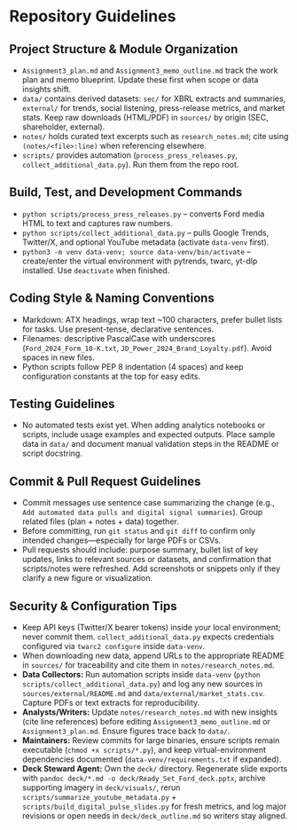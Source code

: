 # Repository Guidelines

## Project Structure & Module Organization
- `Assignment3_plan.md` and `Assignment3_memo_outline.md` track the work plan and memo blueprint. Update these first when scope or data insights shift.
- `data/` contains derived datasets: `sec/` for XBRL extracts and summaries, `external/` for trends, social listening, press-release metrics, and market stats. Keep raw downloads (HTML/PDF) in `sources/` by origin (SEC, shareholder, external).
- `notes/` holds curated text excerpts such as `research_notes.md`; cite using `(notes/<file>:line)` when referencing elsewhere.
- `scripts/` provides automation (`process_press_releases.py`, `collect_additional_data.py`). Run them from the repo root.

## Build, Test, and Development Commands
- `python scripts/process_press_releases.py` – converts Ford media HTML to text and captures raw numbers.
- `python scripts/collect_additional_data.py` – pulls Google Trends, Twitter/X, and optional YouTube metadata (activate `data-venv` first).
- `python3 -m venv data-venv; source data-venv/bin/activate` – create/enter the virtual environment with pytrends, twarc, yt-dlp installed. Use `deactivate` when finished.

## Coding Style & Naming Conventions
- Markdown: ATX headings, wrap text ~100 characters, prefer bullet lists for tasks. Use present-tense, declarative sentences.
- Filenames: descriptive PascalCase with underscores (`Ford_2024_Form_10-K.txt`, `JD_Power_2024_Brand_Loyalty.pdf`). Avoid spaces in new files.
- Python scripts follow PEP 8 indentation (4 spaces) and keep configuration constants at the top for easy edits.

## Testing Guidelines
- No automated tests exist yet. When adding analytics notebooks or scripts, include usage examples and expected outputs. Place sample data in `data/` and document manual validation steps in the README or script docstring.

## Commit & Pull Request Guidelines
- Commit messages use sentence case summarizing the change (e.g., `Add automated data pulls and digital signal summaries`). Group related files (plan + notes + data) together.
- Before committing, run `git status` and `git diff` to confirm only intended changes—especially for large PDFs or CSVs.
- Pull requests should include: purpose summary, bullet list of key updates, links to relevant sources or datasets, and confirmation that scripts/notes were refreshed. Add screenshots or snippets only if they clarify a new figure or visualization.

## Security & Configuration Tips
- Keep API keys (Twitter/X bearer tokens) inside your local environment; never commit them. `collect_additional_data.py` expects credentials configured via `twarc2 configure` inside `data-venv`.
- When downloading new data, append URLs to the appropriate README in `sources/` for traceability and cite them in `notes/research_notes.md`.
- **Data Collectors:** Run automation scripts inside `data-venv` (`python scripts/collect_additional_data.py`) and log any new sources in `sources/external/README.md` and `data/external/market_stats.csv`. Capture PDFs or text extracts for reproducibility.
- **Analysts/Writers:** Update `notes/research_notes.md` with new insights (cite line references) before editing `Assignment3_memo_outline.md` or `Assignment3_plan.md`. Ensure figures trace back to `data/`.
- **Maintainers:** Review commits for large binaries, ensure scripts remain executable (`chmod +x scripts/*.py`), and keep virtual-environment dependencies documented (`data-venv/requirements.txt` if expanded).
- **Deck Steward Agent:** Own the `deck/` directory. Regenerate slide exports with `pandoc deck/*.md -o deck/Ready_Set_Ford_deck.pptx`, archive supporting imagery in `deck/visuals/`, rerun `scripts/summarize_youtube_metadata.py` + `scripts/build_digital_pulse_slides.py` for fresh metrics, and log major revisions or open needs in `deck/deck_outline.md` so writers stay aligned.
